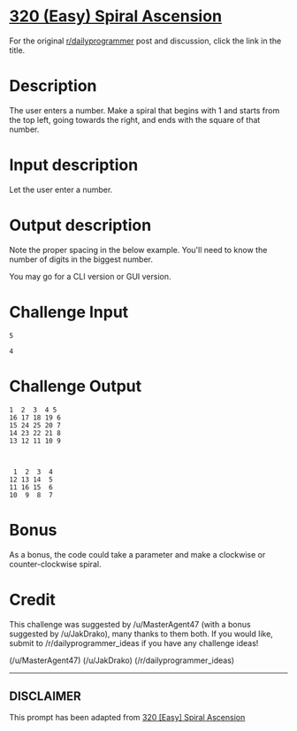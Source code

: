 # [320 (Easy) Spiral Ascension](https://www.reddit.com/r/dailyprogrammer/comments/6i60lr/20170619_challenge_320_easy_spiral_ascension/)

For the original [r/dailyprogrammer](https://www.reddit.com/r/dailyprogrammer/) post and discussion, click the link in the title.

# Description
The user enters a number. Make a spiral that begins with 1 and starts from the top left, going towards the right, and ends with the square of that number.

# Input description
Let the user enter a number.

# Output description
Note the proper spacing in the below example. You'll need to know the number of digits in the biggest number. 

You may go for a CLI version or GUI version. 

# Challenge Input

```
5

4
```
# Challenge Output

```
1  2  3  4 5
16 17 18 19 6
15 24 25 20 7
14 23 22 21 8
13 12 11 10 9



 1  2  3  4 
12 13 14  5
11 16 15  6
10  9  8  7
```
# Bonus
As a bonus, the code could take a parameter and make a clockwise or counter-clockwise spiral.

# Credit
This challenge was suggested by /u/MasterAgent47 (with a bonus suggested by /u/JakDrako), many thanks to them both. If you would like, submit to /r/dailyprogrammer_ideas if you have any challenge ideas!

(/u/MasterAgent47)
(/u/JakDrako)
(/r/dailyprogrammer_ideas)

----
## **DISCLAIMER**
This prompt has been adapted from [320 [Easy] Spiral Ascension](https://www.reddit.com/r/dailyprogrammer/comments/6i60lr/20170619_challenge_320_easy_spiral_ascension/
)
